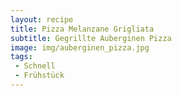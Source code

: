 ```yaml
---
layout: recipe
title: Pizza Melanzane Grigliata
subtitle: Gegrillte Auberginen Pizza
image: img/auberginen_pizza.jpg
tags:
 - Schnell
 - Frühstück
---
```

